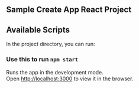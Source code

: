 ## Sample Create App React Project

## Available Scripts

In the project directory, you can run:

### Use this to run `npm start`

Runs the app in the development mode.<br>
Open [http://localhost:3000](http://localhost:3000) to view it in the browser.
